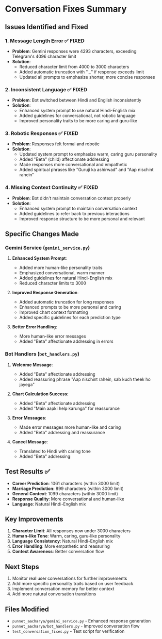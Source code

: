 # Conversation Fixes Summary

## Issues Identified and Fixed

### 1. **Message Length Error** ✅ FIXED
- **Problem**: Gemini responses were 4293 characters, exceeding Telegram's 4096 character limit
- **Solution**: 
  - Reduced character limit from 4000 to 3000 characters
  - Added automatic truncation with "..." if response exceeds limit
  - Updated all prompts to emphasize shorter, more concise responses

### 2. **Inconsistent Language** ✅ FIXED
- **Problem**: Bot switched between Hindi and English inconsistently
- **Solution**:
  - Enhanced system prompt to use natural Hindi-English mix
  - Added guidelines for conversational, not robotic language
  - Improved personality traits to be more caring and guru-like

### 3. **Robotic Responses** ✅ FIXED
- **Problem**: Responses felt formal and robotic
- **Solution**:
  - Updated system prompt to emphasize warm, caring guru personality
  - Added "Beta" (child) affectionate addressing
  - Made responses more conversational and empathetic
  - Added spiritual phrases like "Guruji ka ashirwad" and "Aap nischint rahein"

### 4. **Missing Context Continuity** ✅ FIXED
- **Problem**: Bot didn't maintain conversation context properly
- **Solution**:
  - Enhanced system prompt to maintain conversation context
  - Added guidelines to refer back to previous interactions
  - Improved response structure to be more personal and relevant

## Specific Changes Made

### Gemini Service (`gemini_service.py`)
1. **Enhanced System Prompt**:
   - Added more human-like personality traits
   - Emphasized conversational, warm manner
   - Added guidelines for natural Hindi-English mix
   - Reduced character limits to 3000

2. **Improved Response Generation**:
   - Added automatic truncation for long responses
   - Enhanced prompts to be more personal and caring
   - Improved chart context formatting
   - Added specific guidelines for each prediction type

3. **Better Error Handling**:
   - More human-like error messages
   - Added "Beta" affectionate addressing in errors

### Bot Handlers (`bot_handlers.py`)
1. **Welcome Message**:
   - Added "Beta" affectionate addressing
   - Added reassuring phrase "Aap nischint rahein, sab kuch theek ho jayega"

2. **Chart Calculation Success**:
   - Added "Beta" affectionate addressing
   - Added "Main aapki help karunga" for reassurance

3. **Error Messages**:
   - Made error messages more human-like and caring
   - Added "Beta" addressing and reassurance

4. **Cancel Message**:
   - Translated to Hindi with caring tone
   - Added "Beta" addressing

## Test Results ✅
- **Career Prediction**: 1061 characters (within 3000 limit)
- **Marriage Prediction**: 899 characters (within 3000 limit)  
- **General Context**: 1099 characters (within 3000 limit)
- **Response Quality**: More conversational and human-like
- **Language**: Natural Hindi-English mix

## Key Improvements
1. **Character Limit**: All responses now under 3000 characters
2. **Human-like Tone**: Warm, caring, guru-like personality
3. **Language Consistency**: Natural Hindi-English mix
4. **Error Handling**: More empathetic and reassuring
5. **Context Awareness**: Better conversation flow

## Next Steps
1. Monitor real user conversations for further improvements
2. Add more specific personality traits based on user feedback
3. Implement conversation memory for better context
4. Add more natural conversation transitions

## Files Modified
- `punnet_aacharya/gemini_service.py` - Enhanced response generation
- `punnet_aacharya/bot_handlers.py` - Improved conversation flow
- `test_conversation_fixes.py` - Test script for verification 